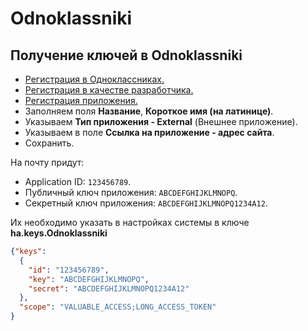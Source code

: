 # Odnoklassniki

## Получение ключей в Odnoklassniki

- [Регистрация в Одноклассниках.][1]
- [Регистрация в качестве разработчика.][2]
- [Регистрация приложения.][3]
- Заполняем поля **Название**, **Короткое имя (на латинице)**.
- Указываем **Тип приложения - External** (Внешнее приложение).
- Указываем в поле **Ссылка на приложение - адрес сайта**.
- Сохранить.

На почту придут:

- Application ID: `123456789`.
- Публичный ключ приложения: `ABCDEFGHIJKLMNOPQ`.
- Секретный ключ приложения: `ABCDEFGHIJKLMNOPQ1234A12`.

Их необходимо указать в настройках системы в ключе **ha.keys.Odnoklassniki**

```json
{"keys":
  {
    "id": "123456789",
    "key": "ABCDEFGHIJKLMNOPQ",
    "secret": "ABCDEFGHIJKLMNOPQ1234A12"
  },
  "scope": "VALUABLE_ACCESS;LONG_ACCESS_TOKEN"
}
```

[1]: https://ok.ru/dk?st.cmd=anonymMain&st.registration=on
[2]: https://ok.ru/devaccess
[3]: https://ok.ru/dk?st.cmd=appEditBasic
